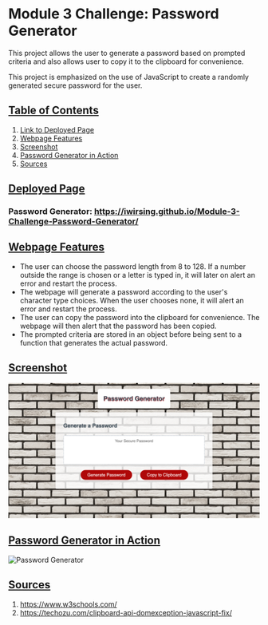 # Module 3 Challenge: Password Generator
This project allows the user to generate a password based on prompted criteria and also allows user to copy it to the clipboard for convenience.

This project is emphasized on the use of JavaScript to create a randomly generated secure password for the user.

## <u>Table of Contents</u>
1. [Link to Deployed Page](#udeployed-pageu)
2. [Webpage Features](#uwebpage-featuresu)
3. [Screenshot](#uscreenshotu)
4. [Password Generator in Action](#password-generator-in-action)
5. [Sources](#usources-u)


## <u>Deployed Page</u>

### Password Generator: https://iwirsing.github.io/Module-3-Challenge-Password-Generator/

## <u>Webpage Features</u>
- The user can choose the password length from 8 to 128. If a number outside the range is chosen or a letter is typed in, it will later on alert an error and restart the process.
- The webpage will generate a password according to the user's character type choices. When the user chooses none, it will alert an error and restart the process.
- The user can copy the password into the clipboard for convenience. The webpage will then alert that the password has been copied.
- The prompted criteria are stored in an object before being sent to a function that generates the actual password.


## <u>Screenshot</u>

![ScreenShot](./assets/password%20generator.png)

## <u> Password Generator in Action </u>

![Password Generator](./assets/PasswordGenerator.gif)

## <u>Sources </u>
1. https://www.w3schools.com/
2. https://techozu.com/clipboard-api-domexception-javascript-fix/
